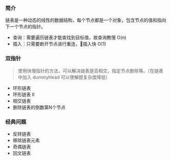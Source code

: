 ### 简介
链表是一种动态的线性的数据结构，每个节点都是一个对象，包含节点的值和指向下一个节点的指针。

- 查询：需要遍历链表才能查找到目标值，故查询教慢 O(n)
- 插入：只需要断开节点进行重连，插入快 O(1)

### 双指针

> 使用快慢指针的方法，可以解决链表是否相交，指定节点删除等。（在链表中加入 dummyHead 可以使解题复杂度降低）

- 环形链表
- 环形链表 II
- 相交链表
- 删除链表的倒数第N个节点


### 经典问题

- 反转链表
- 移除链表元素
- 奇偶链表
- 回文链表